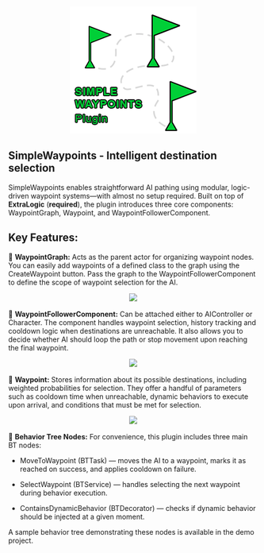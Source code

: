<p align="center" width="100%">
    <img src="https://raw.githubusercontent.com/Herniac/SimpleWaypoints_Demo/refs/heads/main/Plugins/SimpleWaypoints/Resources/Icon256.png"> 
</p>

## **SimpleWaypoints** - Intelligent destination selection

SimpleWaypoints enables straightforward AI pathing using modular, logic-driven waypoint systems—with almost no setup required. Built on top of **ExtraLogic** (**required**), the plugin introduces three core components: WaypointGraph, Waypoint, and WaypointFollowerComponent.

## Key Features:

🚩 **WaypointGraph:** Acts as the parent actor for organizing waypoint nodes. You can easily add waypoints of a defined class to the graph using the CreateWaypoint button. Pass the graph to the WaypointFollowerComponent to define the scope of waypoint selection for the AI.
<p align="center" width="100%">
  <img src="https://raw.githubusercontent.com/Herniac/SimpleWaypoints_Demo/heads/main/Resources/Img_WaypointGraph.png"> 
</p>

🚩 **WaypointFollowerComponent:** Can be attached either to AIController or Character. The component handles waypoint selection, history tracking and cooldown logic when destinations are unreachable. It also allows you to decide whether AI should loop the path or stop movement upon reaching the final waypoint.
<p align="center" width="100%">
  <img src="https://raw.githubusercontent.com/Herniac/SimpleWaypoints_Demo/heads/main/Resources/Img_WaypointFollower.png"> 
</p>

🚩 **Waypoint:** Stores information about its possible destinations, including weighted probabilities for selection. They offer a handful of parameters such as cooldown time when unreachable, dynamic behaviors to execute upon arrival, and conditions that must be met for selection.
<p align="center" width="100%">
  <img src="https://raw.githubusercontent.com/Herniac/SimpleWaypoints_Demo/heads/main/Resources/Img_Waypoint.png"> 
</p>

🚩 **Behavior Tree Nodes:** For convenience, this plugin includes three main BT nodes:

- MoveToWaypoint (BTTask) — moves the AI to a waypoint, marks it as reached on success, and applies cooldown on failure.

- SelectWaypoint (BTService) — handles selecting the next waypoint during behavior execution.

- ContainsDynamicBehavior (BTDecorator) — checks if dynamic behavior should be injected at a given moment.

A sample behavior tree demonstrating these nodes is available in the demo project.
